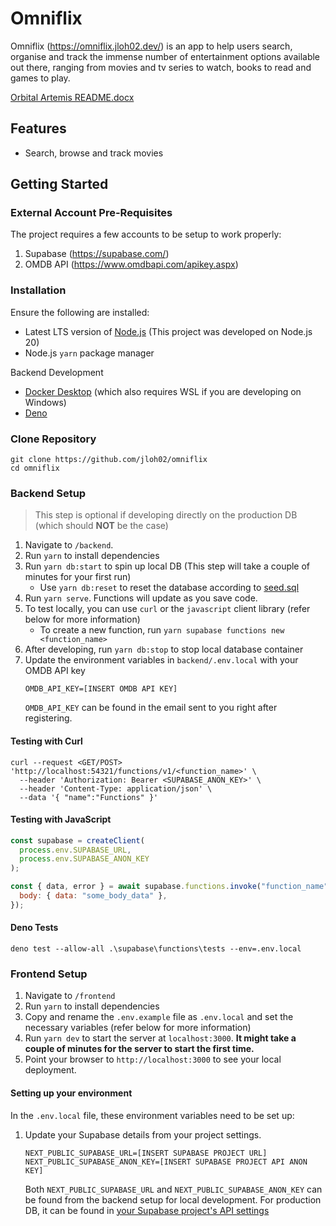 # Omniflix

Omniflix (<https://omniflix.jloh02.dev/>) is an app to help users search, organise and track the immense number of entertainment options available out there, ranging from movies and tv series to watch, books to read and games to play.

[Orbital Artemis README.docx](https://docs.google.com/document/d/1SsAfgC_AJrfTckGyjC6emrTUYVwpDry9/edit?usp=sharing&ouid=114526678462170762489&rtpof=true&sd=true)

## Features

- Search, browse and track movies

## Getting Started

### External Account Pre-Requisites

The project requires a few accounts to be setup to work properly:

1. Supabase (<https://supabase.com/>)
2. OMDB API (<https://www.omdbapi.com/apikey.aspx>)

### Installation

Ensure the following are installed:

- Latest LTS version of [Node.js](https://nodejs.org/en) (This project was developed on Node.js 20)
- Node.js `yarn` package manager

Backend Development

- [Docker Desktop](https://docs.docker.com/get-docker/) (which also requires WSL if you are developing on Windows)
- [Deno](https://docs.deno.com/runtime/manual/getting_started/installation)

### Clone Repository

```
git clone https://github.com/jloh02/omniflix
cd omniflix
```

### Backend Setup

> This step is optional if developing directly on the production DB (which should **NOT** be the case)

1. Navigate to `/backend`.
2. Run `yarn` to install dependencies
3. Run `yarn db:start` to spin up local DB (This step will take a couple of minutes for your first run)
   - Use `yarn db:reset` to reset the database according to [seed.sql](./backend/supabase/seed.sql)
4. Run `yarn serve`. Functions will update as you save code.
5. To test locally, you can use `curl` or the `javascript` client library (refer below for more information)
   - To create a new function, run `yarn supabase functions new <function_name>`
6. After developing, run `yarn db:stop` to stop local database container
7. Update the environment variables in `backend/.env.local` with your OMDB API key
   ```
   OMDB_API_KEY=[INSERT OMDB API KEY]
   ```
   `OMDB_API_KEY` can be found in the email sent to you right after registering.

#### Testing with Curl

```
curl --request <GET/POST> 'http://localhost:54321/functions/v1/<function_name>' \
  --header 'Authorization: Bearer <SUPABASE_ANON_KEY>' \
  --header 'Content-Type: application/json' \
  --data '{ "name":"Functions" }'
```

#### Testing with JavaScript

```js
const supabase = createClient(
  process.env.SUPABASE_URL,
  process.env.SUPABASE_ANON_KEY
);

const { data, error } = await supabase.functions.invoke("function_name", {
  body: { data: "some_body_data" },
});
```

#### Deno Tests

```
deno test --allow-all .\supabase\functions\tests --env=.env.local
```

### Frontend Setup

1. Navigate to `/frontend`
2. Run `yarn` to install dependencies
3. Copy and rename the `.env.example` file as `.env.local` and set the necessary variables (refer below for more information)
4. Run `yarn dev` to start the server at `localhost:3000`. **It might take a couple of minutes for the server to start the first time.**
5. Point your browser to `http://localhost:3000` to see your local deployment.

#### Setting up your environment

In the `.env.local` file, these environment variables need to be set up:

1. Update your Supabase details from your project settings.

   ```
   NEXT_PUBLIC_SUPABASE_URL=[INSERT SUPABASE PROJECT URL]
   NEXT_PUBLIC_SUPABASE_ANON_KEY=[INSERT SUPABASE PROJECT API ANON KEY]
   ```

   Both `NEXT_PUBLIC_SUPABASE_URL` and `NEXT_PUBLIC_SUPABASE_ANON_KEY` can be found from the backend setup for local development. For production DB, it can be found in [your Supabase project's API settings](https://app.supabase.com/project/_/settings/api)
